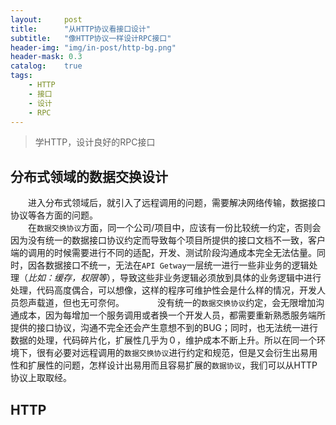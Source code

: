 ```yaml
---
layout:     post
title:      "从HTTP协议看接口设计"
subtitle:   "像HTTP协议一样设计RPC接口"
header-img: "img/in-post/http-bg.png"
header-mask: 0.3
catalog:    true
tags:
    - HTTP
    - 接口
    - 设计
    - RPC
---
```

> 学HTTP，设计良好的RPC接口

## 分布式领域的数据交换设计
&#8195;&#8195;进入分布式领域后，就引入了远程调用的问题，需要解决网络传输，数据接口协议等各方面的问题。  
&#8195;&#8195;在`数据交换协议`方面，同一个公司/项目中，应该有一份比较统一约定，否则会因为没有统一的数据接口协议约定而导致每个项目所提供的接口文档不一致，客户端的调用的时候需要进行不同的适配，开发、测试阶段沟通成本完全无法估量。同时，因各数据接口不统一，无法在`API Getway`一层统一进行一些非业务的逻辑处理（_比如：缓存，权限等_），导致这些非业务逻辑必须放到具体的业务逻辑中进行处理，代码高度偶合，可以想像，这样的程序可维护性会是什么样的情况，开发人员怨声载道，但也无可奈何。　　
&#8195;&#8195;没有统一的`数据交换协议`约定，会无限增加沟通成本，因为每增加一个服务调用或者换一个开发人员，都需要重新熟悉服务端所提供的接口协议，沟通不完全还会产生意想不到的BUG；同时，也无法统一进行数据的处理，代码碎片化，扩展性几乎为０，维护成本不断上升。所以在同一个环境下，很有必要对远程调用的`数据交换协议`进行约定和规范，但是又会衍生出易用性和扩展性的问题，怎样设计出易用而且容易扩展的`数据协议`，我们可以从HTTP协议上取取经。

## HTTP